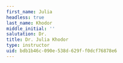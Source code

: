 ```yaml
---
first_name: Julia
headless: true
last_name: Khodor
middle_initial: ''
salutation: Dr.
title: Dr. Julia Khodor
type: instructor
uid: bdb1b46c-090e-538d-629f-f0dcf76878e6
---
```

